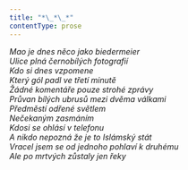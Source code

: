 ```yaml
---
title: "*\_*\_*"
contentType: prose
---
```


<section>

_Mao je dnes něco jako biedermeier  
Ulice plná černobílých fotografií  
Kdo si dnes vzpomene  
Který gól padl ve třetí minutě  
Žádné komentáře pouze strohé zprávy  
Průvan bílých ubrusů mezi dvěma válkami  
Předměstí odřené světlem  
Nečekaným zasmáním  
Kdosi se ohlásí v telefonu  
A nikdo nepozná že je to Islámský stát  
Vracel jsem se od jednoho pohlaví k druhému  
Ale po mrtvých zůstaly jen řeky_

</section>
